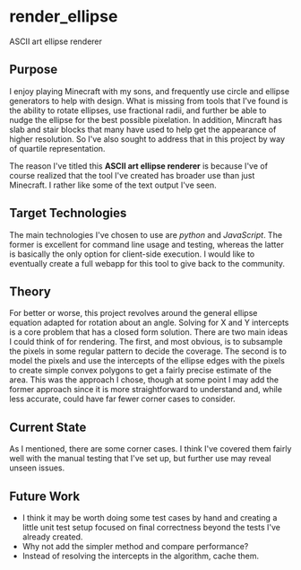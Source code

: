 # render_ellipse
ASCII art ellipse renderer

## Purpose
I enjoy playing Minecraft with my sons, and frequently use circle and ellipse generators
to help with design. What is missing from tools that I've found is the ability to rotate ellipses,
use fractional radii, and further be able to nudge the ellipse for the best possible pixelation.
In addition, Mincraft has slab and stair blocks that many have used to help get the appearance of
higher resolution. So I've also sought to address that in this project by way of quartile representation.

The reason I've titled this **ASCII art ellipse renderer** is because I've of course realized that the tool I've
created has broader use than just Minecraft. I rather like some of the text output I've seen.

## Target Technologies
The main technologies I've chosen to use are _python_ and _JavaScript_. The former is excellent for command line
usage and testing, whereas the latter is basically the only option for client-side execution. I would like to
eventually create a full webapp for this tool to give back to the community.

## Theory
For better or worse, this project revolves around the general ellipse equation adapted for rotation about an
angle. Solving for X and Y intercepts is a core problem that has a closed form solution. There are two main ideas
I could think of for rendering. The first, and most obvious, is to subsample the pixels in some regular pattern
to decide the coverage. The second is to model the pixels and use the intercepts of the ellipse edges with the pixels
to create simple convex polygons to get a fairly precise estimate of the area. This was the approach I chose, though
at some point I may add the former approach since it is more straightforward to understand and, while less accurate,
could have far fewer corner cases to consider.

## Current State
As I mentioned, there are some corner cases. I think I've covered them fairly well with the manual testing that I've
set up, but further use may reveal unseen issues.

## Future Work
* I think it may be worth doing some test cases by hand and creating a little unit test setup focused on final correctness
beyond the tests I've already created.
* Why not add the simpler method and compare performance?
* Instead of resolving the intercepts in the algorithm, cache them.
